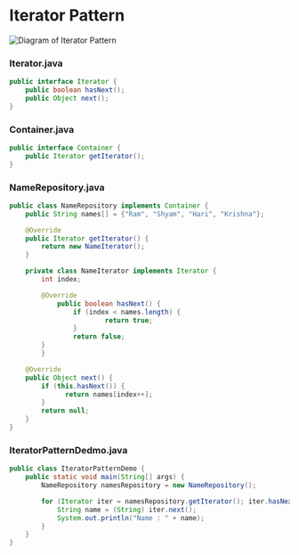 # Iterator Pattern

![Diagram of Iterator Pattern](https://www.tutorialspoint.com/design_pattern/images/iterator_pattern_uml_diagram.jpg)

### Iterator.java

```java
public interface Iterator {
	public boolean hasNext();
	public Object next();
}
```

### Container.java

```java
public interface Container {
	public Iterator getIterator();
}
```

### NameRepository.java

```java
public class NameRepository implements Container {
	public String names[] = {"Ram", "Shyam", "Hari", "Krishna"};

	@Override
	public Iterator getIterator() {
		return new NameIterator();
	}

	private class NameIterator implements Iterator {
		int index;

   		@Override
      		public boolean hasNext() {
         		if (index < names.length) {
            			return true;
         		}
         		return false;
		}
      	}

	@Override
	public Object next() {
		if (this.hasNext()) {
		      return names[index++];
		}
		return null;
	}		
}
```

### IteratorPatternDedmo.java

```java
public class IteratorPatternDemo {
	public static void main(String[] args) {
		NameRepository namesRepository = new NameRepository();

		for (Iterator iter = namesRepository.getIterator(); iter.hasNext();) {
			String name = (String) iter.next();
			System.out.println("Name : " + name);
		} 	
	}
}
```
